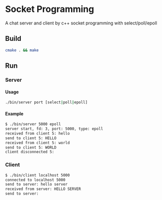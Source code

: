 # Socket Programming

A chat server and client by c++ socket programming with select/poll/epoll

## Build

```bash
cmake . && make
```

## Run

### Server

#### Usage

```bash
./bin/server port [select|poll|epoll]
```

#### Example

```bash
$ ./bin/server 5000 epoll
server start, fd: 3, port: 5000, type: epoll
received from client 5: hello
send to client 5: HELLO
received from client 5: world
send to client 5: WORLD
client disconnected 5:
```

### Client

```bash
$ ./bin/client localhost 5000
connected to localhost 5000
send to server: hello server
received from server: HELLO SERVER
send to server:
```
